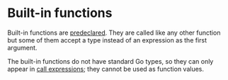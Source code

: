 # Built-in functions

Built-in functions are [predeclared](/Declarations%20and%20scope/predeclared_identifiers.html). They are called like any other function but some of them accept a type instead of an expression as the first argument.

The built-in functions do not have standard Go types, so they can only appear in [call expressions](/Expressions/calls.html); they cannot be used as function values.